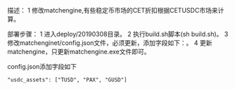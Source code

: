 描述：
1 修改matchengine,有些稳定币市场的CET折扣根据CETUSDC市场来计算。

部署步骤：
1 进入deploy/20190308目录。
2 执行build.sh脚本(sh build.sh)。
3 修改matchenginet/config.json文件，必须更新，添加字段如下：。
4 更新matchengine，只更新matchengine.exe文件即可。


config.json添加字段如下
```
"usdc_assets": ["TUSD", "PAX", "GUSD"]
```